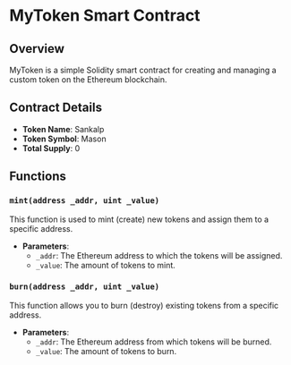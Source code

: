 # MyToken Smart Contract

## Overview

MyToken is a simple Solidity smart contract for creating and managing a custom token on the Ethereum blockchain.

## Contract Details

- **Token Name**: Sankalp
- **Token Symbol**: Mason
- **Total Supply**: 0

## Functions

### `mint(address _addr, uint _value)`

This function is used to mint (create) new tokens and assign them to a specific address.

- **Parameters**:
  - `_addr`: The Ethereum address to which the tokens will be assigned.
  - `_value`: The amount of tokens to mint.

### `burn(address _addr, uint _value)`

This function allows you to burn (destroy) existing tokens from a specific address.

- **Parameters**:
  - `_addr`: The Ethereum address from which tokens will be burned.
  - `_value`: The amount of tokens to burn.
